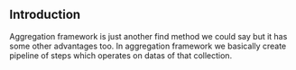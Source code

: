 
## Introduction

Aggregation framework is just another find method we could say but it has some other advantages too. In aggregation framework we basically create pipeline of steps which operates on datas of that collection.
